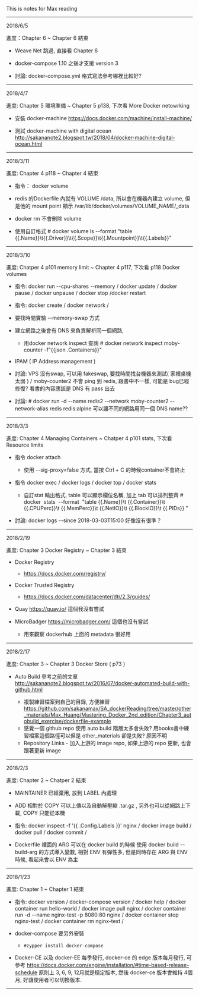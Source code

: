 This is notes for Max reading

-------------------------------------

2018/6/5

進度：Chapter 6 ~ Chapter 6 結束

* Weave Net 跳過, 直接看 Chapter 6

* docker-compose 1.10 之後才支援 version 3

* 討論: docker-compose.yml 格式寫法參考哪裡比較好?


-------------------------------------

2018/4/7

進度: Chapter 5 環境準備 ~ Chapter 5 p138, 下次看 More Docker netowrking

* 安裝 docker-machine  https://docs.docker.com/machine/install-machine/

* 測試 docker-machine with digital ocean http://sakananote2.blogspot.tw/2018/04/docker-machine-digital-ocean.html

-------------------------------------

2018/3/11

進度: Chapter 4 p118 ~ Chapter 4 結束

* 指令： docker volume

* redis 的Dockerfile 內就有 VOLUME /data, 所以會在機器內建立 volume, 但是他的 mount point 顯示 /var/lib/docker/volumes/VOLUME_NAME/_data

* docker rm 不會刪除 volume

* 使用自訂格式 # docker volume ls --format "table {{.Name}}\t{{.Driver}}\t{{.Scope}}\t{{.Mountpoint}}\t{{.Labels}}"

-------------------------------------

2018/3/10

進度: Chatper 4 p101 memory limit ~ Chapter 4 p117, 下次看 p118 Docker volumes

* 指令: docker run --cpu-shares  --memory / docker update / docker pause / docker unpause / docker stop /docker restart

* 指令: docker create / docker network /

* 要找時間實驗 --memory-swap 方式

* 建立網路之後會有 DNS 來負責解析同一個網路, 
	* 用docker network inspect 查詢 # docker network inspect moby-counter -f"{{json .Containers}}"
* IPAM ( IP Address management )

* 討論: VPS 沒有swap, 可以用 fakeswap, 要找時間找台機器來測試( 家裡桌機太弱 ) / moby-counter2 不會 ping 到 redis, 跟書中不一樣, 可能是 bug已經修復? 看書的內容應該是 DNS 有 pass 出去

* 討論: # docker run -d --name redis2 --network moby-counter2 --network-alias redis redis:alpine 可以讓不同的網路用同一個 DNS name??

-------------------------------------

2018/3/3

進度: Chapter 4 Managing Containers ~ Chatper 4 p101 stats, 下次看 Resource limits

* 指令 docker attach
	* 使用 --sig-proxy=false 方式, 當按 Ctrl + C 的時候container不會終止

* 指令 docker exec / docker logs / docker top / docker stats
	* 自訂stat 輸出格式, table 可以顯示欄位名稱, 加上 tab 可以排列整齊 # docker  stats  --format  "table {{.Name}}\t {{.Container}}\t {{.CPUPerc}}\t {{.MemPerc}}\t {{.NetIO}}\t {{.BlockIO}}\t {{.PIDs}} "

* 討論: docker logs --since 2018-03-03T15:00 好像沒有很準？

-------------------------------------

2018/2/19

進度: Chapter 3 Docker Registry ~ Chapter 3 結束

* Docker Registry
	* https://docs.docker.com/registry/

* Docker Trusted Registry
	* https://docs.docker.com/datacenter/dtr/2.3/guides/

* Quay https://quay.io/ 這個我沒有嘗試

* MicroBadger https://microbadger.com/ 這個也沒有嘗試
	* 用來觀察 dockerhub 上面的 metadata 很好用


-------------------------------------

2018/2/17

進度: Chapter 3 ~ Chapter 3 Docker Store ( p73 )

* Auto Build 參考之前的文章 http://sakananote2.blogspot.tw/2016/07/docker-automated-build-with-github.html

	* 複製練習檔案到自己的目錄, 方便練習 https://github.com/sakanamax/SA_dockerReading/tree/master/other_materials/Max_Huang/Mastering_Docker_2nd_edition/Chapter3_autobuild_exercise/dockerfile-example
	* 感覺一個 github repo 使用 auto build 階層太多會失敗? 用books書中練習檔案這個路徑可以但是 other_materials 卻是失敗? 原因不明
	* Repository Links - 加入上游的 image repo, 如果上游的 repo 更新, 也會跟著更新 image


-------------------------------------

2018/2/3

進度: Chapter 2 ~ Chatper 2 結束

* MAINTAINER 已經棄用, 放到 LABEL 內處理

* ADD 相對於 COPY 可以上傳以及自動解壓縮 .tar.gz , 另外也可以從網路上下載, COPY 只能從本機

* 指令: docker inspect -f '{{ .Config.Labels }}' nginx / docker image build / docker pull / docker commit /

* Dockerfile 裡面的 ARG 可以在 docker build 的時候 使用 docker build --build-arg 的方式導入變數, 相對 ENV 有彈性多, 但是同時存在 ARG 與 ENV 時候, 看起來會以 ENV 為主

-------------------------------------

2018/1/23

進度: Chapter 1 ~ Chapter 1 結束

* 指令: docker version / docker-compose version / docker help / docker container run hello-world / docker image pull nginx / docker container run -d --name nginx-test -p 8080:80 nginx / docker container stop nginx-test / docker container rm nginx-test / 

* docker-compose 要另外安裝

	* `#zypper install docker-compose`

* Docker-CE 以及 docker-EE 每季發行, docker-ce 的 edge 版本每月發行, 可參考 https://docs.docker.com/engine/installation/#time-based-release-schedule 原則上 3, 6, 9, 12月就是穩定版本, 然後 docker-ce 版本會維持 4個月, 好讓使用者可以切換版本.

-------------------------------------

